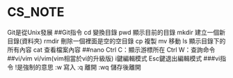 # CS_NOTE

Git是從Unix發展
##Git指令
cd 	變換目錄
pwd	顯示目前的目錄
mkdir 建立一個新目錄(資料夾)
rmdir 刪除一個裡面是空的空目錄
cp 複製
mv 移動
ls 顯示目錄下的所有內容
cat 查看檔案內容
##nano
Ctrl C：顯示游標所在
Ctrl W：查詢命令
##vi/vim
vi/vim(vim相當於vi的升級版)
i鍵編輯模式
Esc鍵退出編輯模式
###vi指令
!是強制的意思
:w  寫入
:q  離開
:wq 儲存後離開
